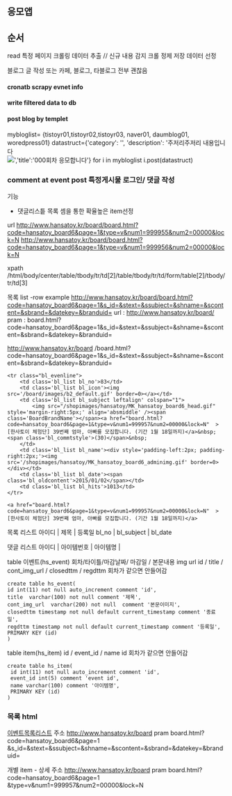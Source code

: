 ## 응모앱

## 순서 
read  특정 페이지 크롤링
데이터 추출 // 신규 내용 감지
크롤 정제 저장 데이터 선정

블로그 글 작성  또는 카페, 블로그, 타블로그 전부 괜찮음

#### cronatb  scrapy evnet info

#### write filtered data to db

#### post blog by templet

mybloglist= {tistoyr01,tistoyr02,tistoyr03, naver01, daumblog01, woredpress01}
datastruct={'category': '', 'description': '주저리주저리 내용입니다<br> <img src="http://example.com/aaa.jpg">','title':'000회차 응모합니다'}
for i in  mybloglist
 i.post(datastruct)
 
### comment at event post 특정게시물 로그인/ 댓글 작성



기능
- 댓글리스틑 목록 셈을 통한 확율높은 item선정


url
http://www.hansatoy.kr/board/board.html?code=hansatoy_board6&page=1&type=v&num1=999955&num2=00000&lock=N
http://www.hansatoy.kr/board/board.html?code=hansatoy_board6&page=1&type=v&num1=999956&num2=00000&lock=N

xpath
/html/body/center/table/tbody/tr/td[2]/table/tbody/tr/td/form/table[2]/tbody/tr/td[3]


목록 list -row example
http://www.hansatoy.kr/board/board.html?code=hansatoy_board6&page=1&s_id=&stext=&ssubject=&shname=&scontent=&sbrand=&datekey=&branduid=
url : http://www.hansatoy.kr/board/
pram : board.html?code=hansatoy_board6&page=1&s_id=&stext=&ssubject=&shname=&scontent=&sbrand=&datekey=&branduid=

http://www.hansatoy.kr/board
      /board.html?code=hansatoy_board6&page=1&s_id=&stext=&ssubject=&shname=&scontent=&sbrand=&datekey=&branduid=

```
<tr class="bl_evenline">
    <td class='bl_list bl_no'>83</td>
    <td class='bl_list bl_icon'><img src='/board/images/b2_default.gif' border=0></a></td>
	<td class='bl_list bl_subject leftalign' colspan="1">
        <img src="/shopimages/hansatoy/MK_hansatoy_board6_head.gif" style='margin-right:5px;' align='absmiddle' /><span class='BoardBrandName'></span><a href="board.html?code=hansatoy_board6&page=1&type=v&num1=999957&num2=00000&lock=N"  >[한사토이 체험단] 39번째 엄마, 아빠를 모집합니다. (기간 1월 18일까지)</a>&nbsp;<span class='bl_commtstyle'>(30)</span>&nbsp;
    </td>
    <td class='bl_list bl_name'><div style='padding-left:2px; padding-right:2px;'><img src='/shopimages/hansatoy/MK_hansatoy_board6_adminimg.gif' border=0></div></td>
    <td class='bl_list bl_date'><span class='bl_oldcontent'>2015/01/02</span></td>
    <td class='bl_list bl_hits'>1013</td>
</tr>

<a href="board.html?code=hansatoy_board6&page=1&type=v&num1=999957&num2=00000&lock=N"  >[한사토이 체험단] 39번째 엄마, 아빠를 모집합니다. (기간 1월 18일까지)</a>
```

목록 리스트
아이디 | 제목 | 등록일
bl_no | bl_subject | bl_date

댓글 리스트
아이디 | 아이템번호 | 아이템명 |

 table 이벤트(hs_event)
 회차/타이틀/마감날짜/ 마감일 / 본문내용 img url
 id  / title  / cont_img_url / closedttm / regdttm
 회차가 같으면 안들어감
 
 ```
 create table hs_event(
 id int(11) not null auto_increment comment 'id',
 title  varchar(100) not null comment '제목',
 cont_img_url  varchar(200) not null  comment '본문이미지',
 closedttm timestamp not null default current_timestamp comment '종료일',
 regdttm timestamp not null default current_timestamp comment '등록일',
 PRIMARY KEY (id)
)
 ```

 table item(hs_item)
 id / event_id / name
 id 회차가 같으면 안들어감
 
 ```
 create table hs_item(
  id int(11) not null auto_increment comment 'id',
  event_id int(5) comment 'event id',
  name varchar(100) comment '아이템명',
  PRIMARY KEY (id)
 )
 ```

### 목록 html
[이벤트목록리스트](hansa_board_list.html)
주소 http://www.hansatoy.kr/board
pram board.html?code=hansatoy_board6&page=1  &s_id=&stext=&ssubject=&shname=&scontent=&sbrand=&datekey=&branduid=


개별 item - 상세
주소 http://www.hansatoy.kr/board
pram board.html?code=hansatoy_board6&page=1 &type=v&num1=999957&num2=00000&lock=N

